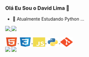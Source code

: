 ### Olá Eu Sou o David Lima 👋

- 🌱 Atualmente Estudando Python ...


<div>
  <a href="https://github.com/RafaBallerini">
  <img height="150em" src="https://github-readme-stats-eight-theta.vercel.app/api?username=enrike-lima&show_icons=true&theme=dracula&include_all_commits=true&count_private=true"/>
  <img height="150em" src="https://github-readme-stats-eight-theta.vercel.app/api/top-langs/?username=enrike-lima&layout=compact&langs_count=8&theme=dracula"/>
<div>


  
<div style="display: inline_block"><br>
  <img align="center" alt="David-HTML" height="30" width="40" src="https://raw.githubusercontent.com/devicons/devicon/master/icons/html5/html5-original.svg">
  <img align="center" alt="David-CSS" height="30" width="40" src="https://raw.githubusercontent.com/devicons/devicon/master/icons/css3/css3-original.svg">
  <img align="center" alt="David-Js" height="30" width="40" src="https://raw.githubusercontent.com/devicons/devicon/master/icons/javascript/javascript-plain.svg">
  <img align="center" alt="David-Python" height="30" width="40" src="https://raw.githubusercontent.com/devicons/devicon/master/icons/python/python-original.svg">
  <img align="center" alt="David-Git" height="30" width="40" src="https://raw.githubusercontent.com/devicons/devicon/master/icons/git/git-original.svg">
</div>


   
<div>
  <a href="https://www.linkedin.com/in/david-lima-8a07b771/" target="_blank"><img src="https://img.shields.io/badge/-LinkedIn-%230077B5?style=for-the-badge&logo=linkedin&logoColor=white" target="_blank"></a>
  <a href="https://instagram.com/enrikelimma_oficial" target="_blank"><img src="https://img.shields.io/badge/-Instagram-%23E4405F?style=for-the-badge&logo=instagram&logoColor=white" target="_blank"></a>
</div>
